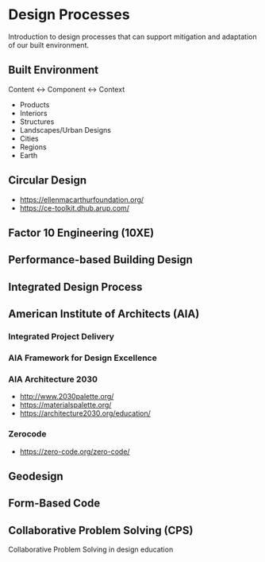 # Design Processes
Introduction to design processes that can support mitigation and adaptation of our built environment.
## Built Environment
Content <-> Component <-> Context
- Products
- Interiors
- Structures
- Landscapes/Urban Designs
- Cities
- Regions
- Earth

## Circular Design
- https://ellenmacarthurfoundation.org/
- https://ce-toolkit.dhub.arup.com/
## Factor 10 Engineering (10XE)
## Performance-based Building Design
## Integrated Design Process
## American Institute of Architects (AIA)
### Integrated Project Delivery
### AIA Framework for Design Excellence
### AIA Architecture 2030
- http://www.2030palette.org/
- https://materialspalette.org/
- https://architecture2030.org/education/
### Zerocode
- https://zero-code.org/zero-code/
## Geodesign
## Form-Based Code
## Collaborative Problem Solving (CPS)
Collaborative Problem Solving in design education
